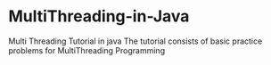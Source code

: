 # MultiThreading-in-Java
Multi Threading Tutorial in java
The tutorial consists of basic practice problems for MultiThreading Programming 
